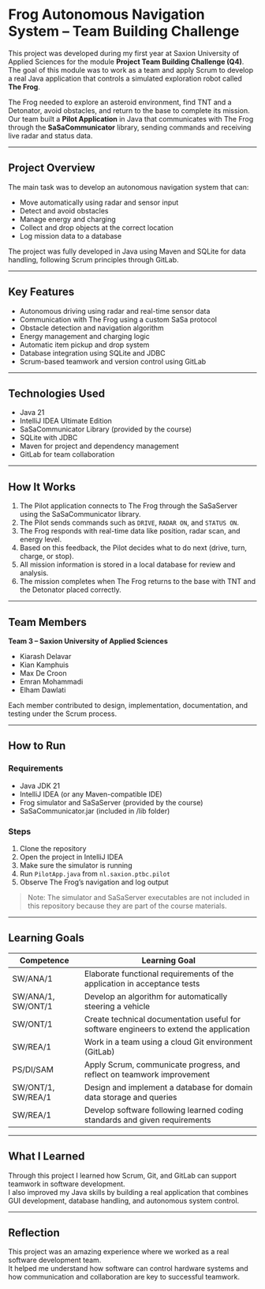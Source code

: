 # Frog Autonomous Navigation System – Team Building Challenge

This project was developed during my first year at Saxion University of Applied Sciences for the module **Project Team Building Challenge (Q4)**.  
The goal of this module was to work as a team and apply Scrum to develop a real Java application that controls a simulated exploration robot called **The Frog**.  

The Frog needed to explore an asteroid environment, find TNT and a Detonator, avoid obstacles, and return to the base to complete its mission.  
Our team built a **Pilot Application** in Java that communicates with The Frog through the **SaSaCommunicator** library, sending commands and receiving live radar and status data.

---

## Project Overview

The main task was to develop an autonomous navigation system that can:
- Move automatically using radar and sensor input
- Detect and avoid obstacles
- Manage energy and charging
- Collect and drop objects at the correct location
- Log mission data to a database

The project was fully developed in Java using Maven and SQLite for data handling, following Scrum principles through GitLab.

---

## Key Features
- Autonomous driving using radar and real-time sensor data  
- Communication with The Frog using a custom SaSa protocol  
- Obstacle detection and navigation algorithm  
- Energy management and charging logic  
- Automatic item pickup and drop system  
- Database integration using SQLite and JDBC  
- Scrum-based teamwork and version control using GitLab  

---

## Technologies Used
- Java 21  
- IntelliJ IDEA Ultimate Edition  
- SaSaCommunicator Library (provided by the course)  
- SQLite with JDBC  
- Maven for project and dependency management  
- GitLab for team collaboration  



---

## How It Works
1. The Pilot application connects to The Frog through the SaSaServer using the SaSaCommunicator library.  
2. The Pilot sends commands such as `DRIVE`, `RADAR ON`, and `STATUS ON`.  
3. The Frog responds with real-time data like position, radar scan, and energy level.  
4. Based on this feedback, the Pilot decides what to do next (drive, turn, charge, or stop).  
5. All mission information is stored in a local database for review and analysis.  
6. The mission completes when The Frog returns to the base with TNT and the Detonator placed correctly.

---

## Team Members
**Team 3 – Saxion University of Applied Sciences**  
- Kiarash Delavar  
- Kian Kamphuis  
- Max De Croon  
- Emran Mohammadi  
- Elham Dawlati  

Each member contributed to design, implementation, documentation, and testing under the Scrum process.

---

## How to Run
### Requirements
- Java JDK 21  
- IntelliJ IDEA (or any Maven-compatible IDE)  
- Frog simulator and SaSaServer (provided by the course)  
- SaSaCommunicator.jar (included in /lib folder)

### Steps
1. Clone the repository  
2. Open the project in IntelliJ IDEA  
3. Make sure the simulator is running  
4. Run `PilotApp.java` from `nl.saxion.ptbc.pilot`  
5. Observe The Frog’s navigation and log output  

> Note: The simulator and SaSaServer executables are not included in this repository because they are part of the course materials.

---

## Learning Goals

**Competence** | **Learning Goal**
--- | ---
SW/ANA/1 | Elaborate functional requirements of the application in acceptance tests  
SW/ANA/1, SW/ONT/1 | Develop an algorithm for automatically steering a vehicle  
SW/ONT/1 | Create technical documentation useful for software engineers to extend the application  
SW/REA/1 | Work in a team using a cloud Git environment (GitLab)  
PS/DI/SAM | Apply Scrum, communicate progress, and reflect on teamwork improvement  
SW/ONT/1, SW/REA/1 | Design and implement a database for domain data storage and queries  
SW/REA/1 | Develop software following learned coding standards and given requirements  

---

## What I Learned

Through this project I learned how Scrum, Git, and GitLab can support teamwork in software development.  
I also improved my Java skills by building a real application that combines GUI development, database handling, and autonomous system control.

---

## Reflection

This project was an amazing experience where we worked as a real software development team.  
It helped me understand how software can control hardware systems and how communication and collaboration are key to successful teamwork.
